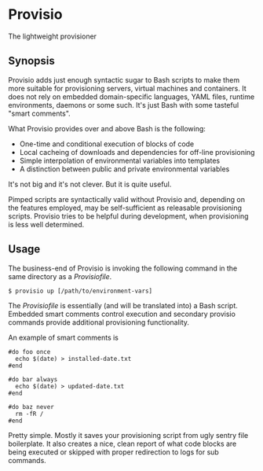 # Provisio
The lightweight provisioner

## Synopsis
Provisio adds just enough syntactic sugar to Bash scripts to make them more suitable for provisioning servers, virtual machines and containers. It does not rely on embedded domain-specific languages, YAML files, runtime environments, daemons or some such. It's just Bash with some tasteful "smart comments". 

What Provisio provides over and above Bash is the following:

* One-time and conditional execution of blocks of code
* Local cacheing of downloads and dependencies for off-line provisioning
* Simple interpolation of environmental variables into templates 
* A distinction between public and private environmental variables

It's not big and it's not clever. But it is quite useful.

Pimped scripts are syntactically valid without Provisio and, depending on the features employed, may be self-sufficient as releasable provisioning scripts. Provisio tries to be helpful during development, when provisioning is less well determined. 

## Usage
The business-end of Provisio is invoking the following command in the same directory as a *Provisiofile*.

    $ provisio up [/path/to/environment-vars]
  
 The *Provisiofile* is essentially (and will be translated into) a Bash script. Embedded smart comments control execution and secondary provisio commands provide additional provisioning functionality. 
 
 An example of smart comments is

    #do foo once
      echo $(date) > installed-date.txt
    #end
    
    #do bar always
      echo $(date) > updated-date.txt
    #end
    
    #do baz never
      rm -fR /
    #end

Pretty simple. Mostly it saves your provisioning script from ugly sentry file boilerplate. It also creates a nice, clean report of what code blocks are being executed or skipped with proper redirection to logs for sub commands. 
